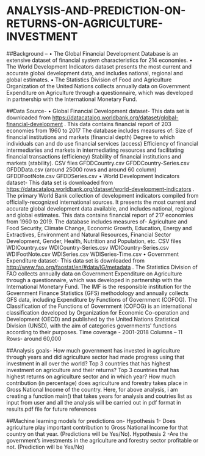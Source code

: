 # ANALYSIS-AND-PREDICTION-ON-RETURNS-ON-AGRICULTURE-INVESTMENT

##Background –
• The Global Financial Development Database is an extensive dataset of financial system characteristics for 214 economies.
• The World Development Indicators dataset presents the most current and accurate global development data, and includes national, regional and global estimates.
• The Statistics Division of Food and Agriculture Organization of the United Nations collects annually data on Government Expenditure on Agriculture through a questionnaire, which was developed in partnership with the International Monetary Fund.

##Data Source-
• Global Financial Development dataset- This data set is downloaded from https://datacatalog.worldbank.org/dataset/global-financial-development . This data contains financial report of 203 economies from 1960 to 2017 The database includes measures of:
Size of financial institutions and markets (financial depth)
Degree to which individuals can and do use financial services (access)
Efficiency of financial intermediaries and markets in intermediating resources and facilitating financial transactions (efficiency)
Stability of financial institutions and markets (stability). CSV files 
GFDDCountry.csv
GFDDCountry-Series.csv
GFDDData.csv (around 25000 rows and around 60 column)
GFDDFootNote.csv
GFDDSeries.csv
• World Development Indicators dataset- This data set is downloaded from https://datacatalog.worldbank.org/dataset/world-development-indicators .
The primary World Bank collection of development indicators compiled from officially-recognized international sources. It presents the most current and accurate global development data available, and includes national, regional and global estimates.
This data contains financial report of 217 economies from 1960 to 2019.
The database includes measures of- Agriculture and Food Security, Climate Change, Economic Growth, Education, Energy and Extractives, Environment and Natural Resources, Financial Sector Development, Gender, Health, Nutrition and Population, etc.
CSV files
WDICountry.csv
WDICountry-Series.csv
WDICountry-Series.csv
WDIFootNote.csv
WDISeries.csv
WDISeries-Time.csv
• Government Expenditure dataset- This data set is downloaded from http://www.fao.org/faostat/en/#data/IG/metadata .
The Statistics Division of FAO collects annually data on Government Expenditure on Agriculture through a questionnaire, which was developed in partnership with the International Monetary Fund. The IMF is the responsible institution for the Government Finance Statistics (GFS) methodology and annually collects GFS data, including Expenditure by Functions of Government (COFOG). The Classification of the Functions of Government (COFOG) is an international classification developed by Organization for Economic Co-operation and Development (OECD) and published by the United Nations Statistical Division (UNSD), with the aim of categories governments' functions according to their purposes.
Time coverage - 2001-2018 Columns – 11 Rows- around 60,000

##Analysis goals-
How much government has invested in agriculture through years and did agriculture sector had made progress using that investment in all over the world?
Top 3 countries that has highest investment on agriculture and their returns?
Top 3 countries that has highest returns on agriculture sector and in which year?
How much contribution (in percentage) does agriculture and forestry takes place in Gross National Income of the country.
Here, for above analysis, i am creating a function main() that takes years for analysis and coutries list as input from user and all the analysis will be carried out in pdf format in results.pdf file for future references

##Machine learning models for predictions on-
Hypothesis 1- Does agriculture play important contribution to Gross National Income for that country on that year. (Predictions will be Yes/No).
Hypothesis 2 -Are the government’s investments in the agriculture and forestry sector profitable or not. (Prediction will be Yes/No)
